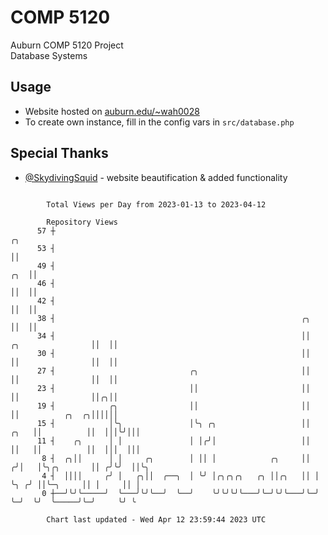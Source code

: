 # COMP 5120
Auburn COMP 5120 Project  
Database Systems

## Usage
- Website hosted on [auburn.edu/~wah0028](https://webhome.auburn.edu/~wah0028/)
- To create own instance, fill in the config vars in `src/database.php`

## Special Thanks
- [@SkydivingSquid](https://github.com/SkydivingSquid) - website beautification & added functionality

```

        Total Views per Day from 2023-01-13 to 2023-04-12

        Repository Views
      57 ┼                                                                                      ╭╮
      53 ┤                                                                                      ││
      49 ┤                                                                                  ╭╮  ││
      46 ┤                                                                                  ││  ││
      42 ┤                                                                                  ││  ││
      38 ┤                                                       ╭╮                         ││  ││
      34 ┤                                                       ││       ╭╮                ││  ││
      30 ┤                                                       ││       ││                ││  ││
      27 ┤                              ╭╮                       ││       ││                ││  ││
      23 ┤                              ││                       ││       ││                ││╭╮││
      19 ┤            ╭╮                ││                       ││       ││          ╭╮  ╭╮││││││
      15 ┤            │╰╮               │╰╮ ╭╮                   ││  ╭╮   ││          ││  │││╰╯│││
      11 ┤    ╭╮      │ │               │ │╭╯│                   ││  ││   ││          ││  │││  │││
       8 ┤  ╭╮││      │ │     ╭╮        │ ││ │            ╭╮     ││ ╭╯│   │╰╮╭╮       ││ ╭╯╰╯  ││╰╮
       4 ┤  ││││     ╭╯ │   ╭╮││  ╭──╮  │ ╰╯ │╭╮╭╮╭╮   ╭╮ ││╭╮   ││ │ ╰╮ ╭╯ ││╰─╮     ││ │     ││ │
       0 ┼──╯╰╯╰─────╯  ╰───╯╰╯╰──╯  ╰──╯    ╰╯╰╯╰╯╰───╯╰─╯╰╯╰───╯╰─╯  ╰─╯  ╰╯  ╰─────╯╰─╯     ╰╯ ╰

        Chart last updated - Wed Apr 12 23:59:44 2023 UTC
        
```
